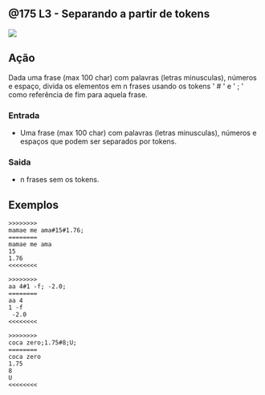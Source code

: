 ## @175 L3 - Separando a partir de tokens


![](https://raw.githubusercontent.com/qxcodefup/arcade/master/base/175/cover.jpg)

## Ação

Dada uma frase (max 100 char) com palavras (letras minusculas), números e espaço, divida os elementos em n frases usando os tokens ' # ' e ' ; ' como referência de fim para aquela frase.

### Entrada

* Uma frase (max 100 char) com palavras (letras minusculas), números e espaços que podem ser separados por tokens.

### Saida

* n frases sem os tokens.

## Exemplos

```
>>>>>>>>
mamae me ama#15#1.76;
========
mamae me ama
15
1.76
<<<<<<<<

>>>>>>>>
aa 4#1 -f; -2.0;
========
aa 4
1 -f
 -2.0
<<<<<<<<

>>>>>>>>
coca zero;1.75#8;U;
========
coca zero
1.75
8
U
<<<<<<<<
```

#
